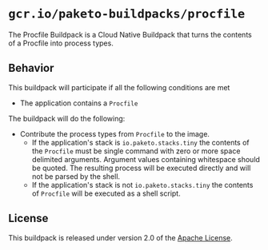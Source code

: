 # `gcr.io/paketo-buildpacks/procfile`
The Procfile Buildpack is a Cloud Native Buildpack that turns the contents of a Procfile into process types.

## Behavior
This buildpack will participate if all the following conditions are met

* The application contains a `Procfile`

The buildpack will do the following:

* Contribute the process types from `Procfile` to the image.
  * If the application's stack is `io.paketo.stacks.tiny` the contents of the `Procfile` must be single command with zero or more space delimited arguments. Argument values containing whitespace should be quoted. The resulting process will be executed directly and will not be parsed by the shell.
  * If the application's stack is not `io.paketo.stacks.tiny` the contents of `Procfile` will be executed as a shell script.

## License
This buildpack is released under version 2.0 of the [Apache License][a].

[a]: http://www.apache.org/licenses/LICENSE-2.0

